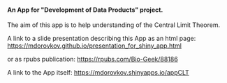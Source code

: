 #### An App for "Development of Data Products" project.

The aim of this app is to help understanding of the Central Limit Theorem.

A link to a slide presentation describing this App as an html page: https://mdorovkov.github.io/presentation_for_shiny_app.html

or as rpubs publication: https://rpubs.com/Bio-Geek/88186

A link to the App itself: https://mdorovkov.shinyapps.io/appCLT
